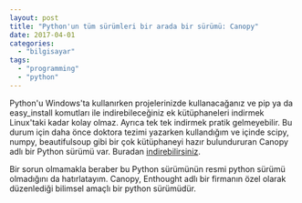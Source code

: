 ```yaml
---
layout: post
title: "Python'un tüm sürümleri bir arada bir sürümü: Canopy"
date: 2017-04-01
categories: 
  - "bilgisayar"
tags: 
  - "programming"
  - "python"
---
```


Python'u Windows'ta kullanırken projelerinizde kullanacağanız ve pip ya da easy\_install komutları ile indirebileceğiniz ek kütüphaneleri indirmek Linux'taki kadar kolay olmaz. Ayrıca tek tek indirmek pratik gelmeyebilir. Bu durum için daha önce doktora tezimi yazarken kullandığım ve içinde scipy, numpy, beautifulsoup gibi bir çok kütüphaneyi hazır bulundururan Canopy adlı bir Python sürümü var. Buradan [indirebilirsiniz](https://www.enthought.com/products/canopy/package-index/).

Bir sorun olmamakla beraber bu Python sürümünün resmi python sürümü olmadığını da hatırlatayım. Canopy, Enthought adlı bir firmanın özel olarak düzenlediği bilimsel amaçlı bir python sürümüdür.

